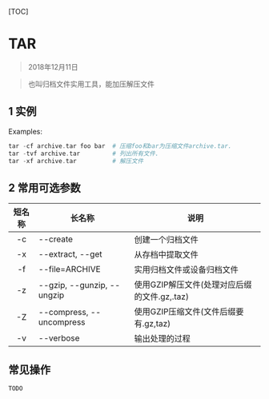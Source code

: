 [TOC]

# TAR 

> 2018年12月11日

> 也叫归档文件实用工具，能加压解压文件

## 1 实例

Examples:

```php 
tar -cf archive.tar foo bar  # 压缩foo和bar为压缩文件archive.tar.
tar -tvf archive.tar         # 列出所有文件.
tar -xf archive.tar          # 解压文件
```



## 2 常用可选参数

| 短名称 | 长名称                     | 说明                                         |
| :----: | -------------------------- | -------------------------------------------- |
|   -c   | --create                   | 创建一个归档文件                             |
|   -x   | --extract, --get           | 从存档中提取文件                             |
|   -f   | --file=ARCHIVE             | 实用归档文件或设备归档文件                   |
|   -z   | --gzip, --gunzip, --ungzip | 使用GZIP解压文件(处理对应后缀的文件.gz,.taz) |
|   -Z   | --compress, --uncompress   | 使用GZIP压缩文件(文件后缀要有.gz,taz)        |
|   -v   | --verbose                  | 输出处理的过程                               |

## 常见操作

```BASH
TODO
```

